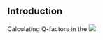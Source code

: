 ## Introduction
Calculating Q-factors in the <img src="https://render.githubusercontent.com/render/math?math=\gamma p\rightarrow\pi^0\eta p \rightarrow 4\gamma p">
